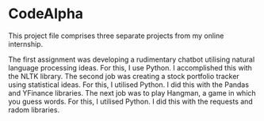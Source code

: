 # CodeAlpha
This project file comprises three separate projects from my online internship.

The first assignment was developing a rudimentary chatbot utilising natural language processing ideas. For this, I use Python. I accomplished this with the NLTK library.
The second job was creating a stock portfolio tracker using statistical ideas. For this, I utilised Python. I did this with the Pandas and YFinance libraries.
The next job was to play Hangman, a game in which you guess words. For this, I utilised Python. I did this with the requests and radom libraries.
